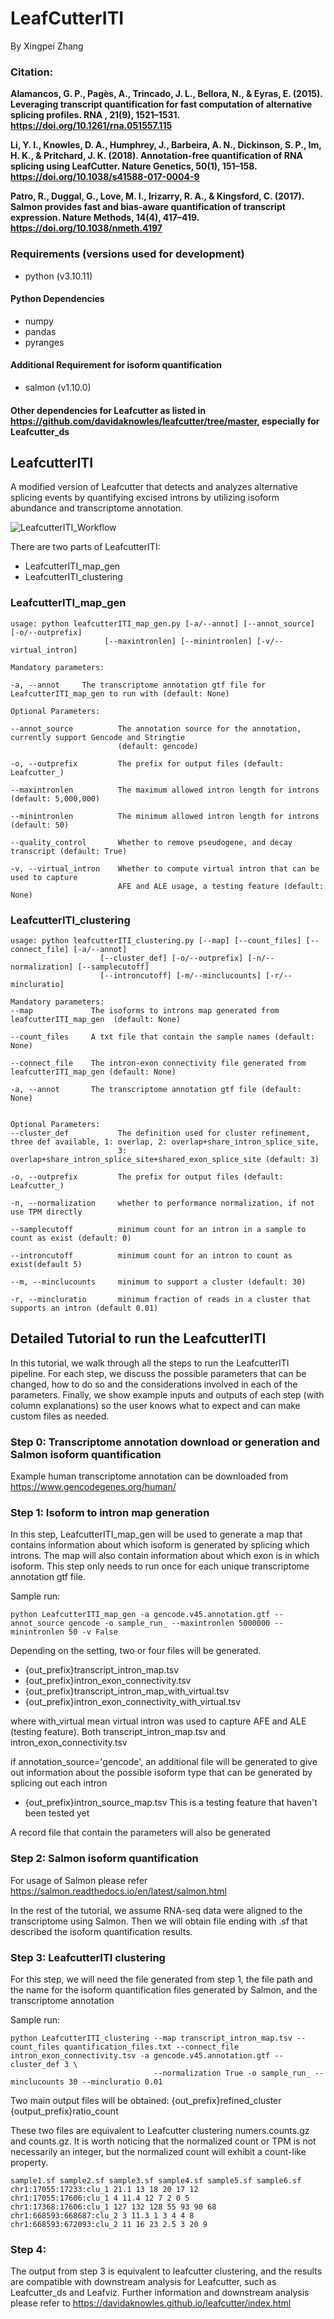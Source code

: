 # LeafCutterITI

By Xingpei Zhang

### Citation:
**Alamancos, G. P., Pagès, A., Trincado, J. L., Bellora, N., & Eyras, E. (2015). Leveraging transcript quantification for fast computation of alternative splicing profiles. RNA , 21(9), 1521–1531. https://doi.org/10.1261/rna.051557.115**

**Li, Y. I., Knowles, D. A., Humphrey, J., Barbeira, A. N., Dickinson, S. P., Im, H. K., & Pritchard, J. K. (2018). Annotation-free quantification of RNA splicing using LeafCutter. Nature Genetics, 50(1), 151–158. https://doi.org/10.1038/s41588-017-0004-9**

**Patro, R., Duggal, G., Love, M. I., Irizarry, R. A., & Kingsford, C. (2017). Salmon provides fast and bias-aware quantification of transcript expression. Nature Methods, 14(4), 417–419. https://doi.org/10.1038/nmeth.4197**


### Requirements (versions used for development)

- python (v3.10.11)

#### Python Dependencies
- numpy 
- pandas
- pyranges

#### Additional Requirement for isoform quantification

- salmon (v1.10.0)

#### Other dependencies for Leafcutter as listed in https://github.com/davidaknowles/leafcutter/tree/master, especially for Leafcutter_ds

## LeafcutterITI
A modified version of Leafcutter that detects and analyzes alternative splicing events by quantifying excised introns by utilizing isoform abundance and transcriptome annotation. 

![LeafcutterITI_Workflow](figures/LeafcutterITI_workflow.png)



There are two parts of LeafcutterITI: 
- LeafcutterITI_map_gen
- LeafcutterITI_clustering

### LeafcutterITI_map_gen
```
usage: python leafcutterITI_map_gen.py [-a/--annot] [--annot_source] [-o/--outprefix] 
                     [--maxintronlen] [--minintronlen] [-v/--virtual_intron]

Mandatory parameters:

-a, --annot     The transcriptome annotation gtf file for LeafcutterITI_map_gen to run with (default: None)

Optional Parameters:

--annot_source          The annotation source for the annotation, currently support Gencode and Stringtie 
                        (default: gencode)

-o, --outprefix         The prefix for output files (default: Leafcutter_)

--maxintronlen          The maximum allowed intron length for introns (default: 5,000,000)

--minintronlen          The minimum allowed intron length for introns (default: 50)

--quality_control       Whether to remove pseudogene, and decay transcript (default: True)

-v, --virtual_intron    Whether to compute virtual intron that can be used to capture
                        AFE and ALE usage, a testing feature (default: None)

```

### LeafcutterITI_clustering

```
usage: python leafcutterITI_clustering.py [--map] [--count_files] [--connect_file] [-a/--annot]
                    [--cluster_def] [-o/--outprefix] [-n/--normalization] [--samplecutoff]
                    [--introncutoff] [-m/--minclucounts] [-r/--mincluratio]

Mandatory parameters:
--map             The isoforms to introns map generated from leafcutterITI_map_gen  (default: None)

--count_files     A txt file that contain the sample names (default: None)

--connect_file    The intron-exon connectivity file generated from leafcutterITI_map_gen (default: None)

-a, --annot       The transcriptome annotation gtf file (default: None)


Optional Parameters:
--cluster_def           The definition used for cluster refinement, three def available, 1: overlap, 2: overlap+share_intron_splice_site, 
                        3: overlap+share_intron_splice_site+shared_exon_splice_site (default: 3)

-o, --outprefix         The prefix for output files (default: Leafcutter_)

-n, --normalization     whether to performance normalization, if not use TPM directly

--samplecutoff          minimum count for an intron in a sample to count as exist (default: 0)

--introncutoff          minimum count for an intron to count as exist(default 5)

--m, --minclucounts     minimum to support a cluster (default: 30)

-r, --mincluratio       minimum fraction of reads in a cluster that supports an intron (default 0.01)

```



## Detailed Tutorial to run the LeafcutterITI

In this tutorial, we walk through all the steps to run the LeafcutterITI pipeline. For each step, we discuss the possible parameters that can be changed, how to do so and the considerations involved in each of the parameters. Finally, we show example inputs and outputs of each step (with column explanations) so the user knows what to expect and can make custom files as needed.


### Step 0: Transcriptome annotation download or generation and Salmon isoform quantification

Example human transcriptome annotation can be downloaded from https://www.gencodegenes.org/human/


### Step 1: Isoform to intron map generation

In this step, LeafcutterITI_map_gen will be used to generate a map that contains information about which isoform is generated by splicing which introns. The map will also contain information about which exon is in which isoform. This step only needs to run once for each unique transcriptome annotation gtf file. 

Sample run:
```
python LeafcutterITI_map_gen -a gencode.v45.annotation.gtf --annot_source gencode -o sample_run_ --maxintronlen 5000000 --minintronlen 50 -v False          
```


Depending on the setting, two or four files will be generated.
- {out_prefix}transcript_intron_map.tsv
- {out_prefix}intron_exon_connectivity.tsv
- {out_prefix}transcript_intron_map_with_virtual.tsv
- {out_prefix}intron_exon_connectivity_with_virtual.tsv

where with_virtual mean virtual intron was used to capture AFE and ALE (testing feature). Both transcript_intron_map.tsv and intron_exon_connectivity.tsv

if annotation_source='gencode', an additional file will be generated to give out information about the possible isoform type that can be generated by splicing out each intron
- {out_prefix}intron_source_map.tsv
This is a testing feature that haven't been tested yet
  
A record file that contain the parameters will also be generated

### Step 2: Salmon isoform quantification

For usage of Salmon please refer https://salmon.readthedocs.io/en/latest/salmon.html

In the rest of the tutorial, we assume RNA-seq data were aligned to the transcriptome using Salmon. Then we will obtain file ending with .sf that described the isoform quantification results.


### Step 3: LeafcutterITI clustering

For this step, we will need the file generated from step 1, the file path and the name for the isoform quantification files generated by Salmon, and the transcriptome annotation


Sample run:
```
python LeafcutterITI_clustering --map transcript_intron_map.tsv --count_files quantification_files.txt --connect_file intron_exon_connectivity.tsv -a gencode.v45.annotation.gtf --cluster_def 3 \
                                --normalization True -o sample_run_ --minclucounts 30 --mincluratio 0.01
```


Two main output files will be obtained:
{out_prefix}refined_cluster
{output_prefix}ratio_count

These two files are equivalent to Leafcutter clustering numers.counts.gz and counts.gz. It is worth noticing that the normalized count or TPM is not necessarily an integer, but the normalized count will exhibit a count-like property.
```
sample1.sf sample2.sf sample3.sf sample4.sf sample5.sf sample6.sf
chr1:17055:17233:clu_1 21.1 13 18 20 17 12 
chr1:17055:17606:clu_1 4 11.4 12 7 2 0 5 
chr1:17368:17606:clu_1 127 132 128 55 93 90 68 
chr1:668593:668687:clu_2 3 11.3 1 3 4 4 8 
chr1:668593:672093:clu_2 11 16 23 2.5 3 20 9 
```


### Step 4:
The output from step 3 is equivalent to leafcutter clustering, and the results are compatible with downstream analysis for Leafcutter, such as Leafcutter_ds and Leafviz. 
Further information and downstream analysis please refer to https://davidaknowles.github.io/leafcutter/index.html















